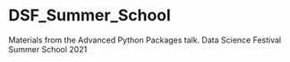 # DSF_Summer_School
Materials from the Advanced Python Packages talk. Data Science Festival Summer School 2021
